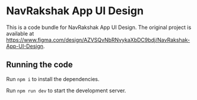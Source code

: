 
  # NavRakshak App UI Design

  This is a code bundle for NavRakshak App UI Design. The original project is available at https://www.figma.com/design/AZVSQvNbRNvykaXbDC9bdj/NavRakshak-App-UI-Design.

  ## Running the code

  Run `npm i` to install the dependencies.

  Run `npm run dev` to start the development server.
  